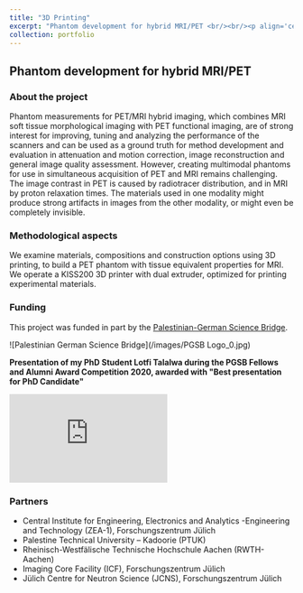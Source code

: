 ```yaml
---
title: "3D Printing"
excerpt: "Phantom development for hybrid MRI/PET <br/><br/><p align='center'><img src='/images/Kiss200.jpg' width='200'></p>"
collection: portfolio
---
```


## Phantom development for hybrid MRI/PET


### About the project
Phantom measurements for PET/MRI hybrid imaging, which combines MRI soft tissue morphological imaging with PET functional imaging, are of strong interest for improving, tuning and analyzing the performance of the scanners and can be used as a ground truth for method development and evaluation in attenuation and motion correction, image reconstruction and general image quality assessment. However, creating multimodal phantoms for use in simultaneous acquisition of PET and MRI remains challenging. The image contrast in PET is caused by radiotracer distribution, and in MRI by proton relaxation times. The materials used in one modality might produce strong artifacts in images from the other modality, or might even be completely invisible.

### Methodological aspects
We examine materials, compositions and construction options using 3D printing, to build a PET phantom with tissue equivalent properties for MRI. We operate a KISS200 3D printer with dual extruder, optimized for printing experimental materials. 

### Funding
This project was funded in part by the [Palestinian-German Science Bridge](https://www.palast.ps/en/what-we-do/science-bridges/pgsb).

![Palestinian German Science Bridge](/images/PGSB Logo_0.jpg)

**Presentation of my PhD Student Lotfi Talalwa during the PGSB Fellows and Alumni Award Competition 2020, awarded with "Best presentation for PhD Candidate"**
<iframe width="280" height="157" src="https://www.youtube.com/embed/q94ewOgIgXw" title="YouTube video player" frameborder="0" allow="accelerometer; autoplay; clipboard-write; encrypted-media; gyroscope; picture-in-picture" allowfullscreen></iframe>

### Partners
* Central Institute for Engineering, Electronics and Analytics -Engineering and Technology (ZEA-1), Forschungszentrum Jülich
* Palestine Technical University – Kadoorie (PTUK)
* Rheinisch-Westfälische Technische Hochschule Aachen (RWTH-Aachen)
* Imaging Core Facility (ICF), Forschungszentrum Jülich
* Jülich Centre for Neutron Science (JCNS), Forschungszentrum Jülich